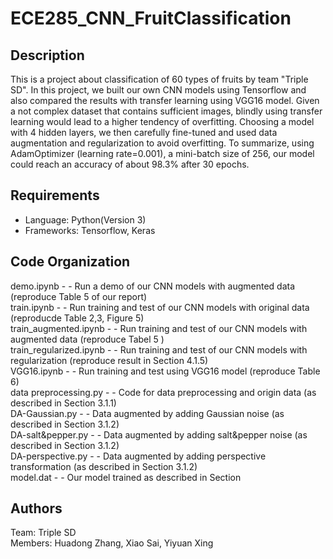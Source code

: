 # ECE285_CNN_FruitClassification
## Description
This is a project about classification of 60 types of fruits by team "Triple SD". In this project, we built our own CNN models using Tensorflow and also compared the results with transfer learning using VGG16 model. Given a not complex dataset that contains sufficient images, blindly using transfer learning would lead to a higher tendency of overfitting. Choosing a model with 4 hidden layers, we then carefully fine-tuned and used data augmentation and regularization to avoid overfitting. To summarize, using AdamOptimizer (learning rate=0.001), a mini-batch size of 256, our model could reach an accuracy of about 98.3\% after 30 epochs.
## Requirements
* Language: Python(Version 3)
* Frameworks: Tensorflow, Keras
## Code Organization
demo.ipynb  - - Run a demo of our CNN models with augmented data (reproduce Table 5 of our report) <br />
train.ipynb  - - Run training and test of our CNN models with original data (reproducde Table 2,3, Figure 5) <br />
train_augmented.ipynb  - - Run training and test of our CNN models with augmented data (reproduce Tabel 5 ) <br />
train_regularized.ipynb  - - Run training and test of our CNN models with regularization (reproduce result in Section 4.1.5) <br />
VGG16.ipynb  - - Run training and test using VGG16 model (reproduce Table 6) <br />
data preprocessing.py  - - Code for data preprocessing and origin data (as described in Section 3.1.1) <br />
DA-Gaussian.py  - - Data augmented by adding Gaussian noise (as described in Section 3.1.2) <br /> 
DA-salt&pepper.py  - - Data augmented by adding salt&pepper noise (as described in Section 3.1.2) <br />
DA-perspective.py  - - Data augmented by adding perspective transformation (as described in Section 3.1.2) <br />
model.dat - - Our model trained as described in Section 
## Authors
Team: Triple SD <br />
Members: Huadong Zhang, Xiao Sai, Yiyuan Xing
